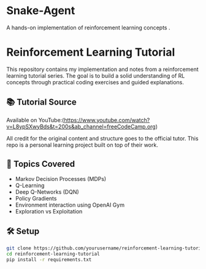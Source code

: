 # Snake-Agent
A hands-on implementation of reinforcement learning concepts . 

# Reinforcement Learning Tutorial
This repository contains my implementation and notes from a reinforcement learning tutorial series. The goal is to build a solid understanding of RL concepts through practical coding exercises and guided explanations.

## 📚 Tutorial Source
Available on YouTube:(https://www.youtube.com/watch?v=L8ypSXwyBds&t=200s&ab_channel=freeCodeCamp.org)


All credit for the original content and structure goes to the official tutor. This repo is a personal learning project built on top of their work.

## 🧠 Topics Covered

- Markov Decision Processes (MDPs)
- Q-Learning
- Deep Q-Networks (DQN)
- Policy Gradients
- Environment interaction using OpenAI Gym
- Exploration vs Exploitation

## 🛠️ Setup

```bash
git clone https://github.com/yourusername/reinforcement-learning-tutorial.git
cd reinforcement-learning-tutorial
pip install -r requirements.txt
